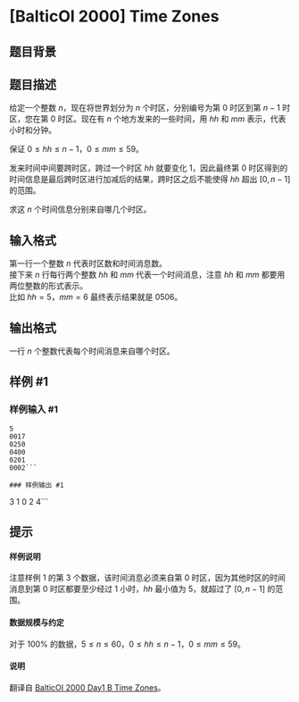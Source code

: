 # [BalticOI 2000] Time Zones

## 题目背景



## 题目描述

给定一个整数 $n$，现在将世界划分为 $n$ 个时区，分别编号为第 $0$ 时区到第 $n-1$ 时区，您在第 $0$ 时区。现在有 $n$ 个地方发来的一些时间，用 $hh$ 和 $mm$ 表示，代表小时和分钟。

保证 $0 \le hh \le n-1$，$0 \le mm \le 59$。

发来时间中间要跨时区，跨过一个时区 $hh$ 就要变化 $1$，因此最终第 $0$ 时区得到的时间信息是最后跨时区进行加减后的结果，跨时区之后不能使得 $hh$ 超出 $[0,n-1]$ 的范围。

求这 $n$ 个时间信息分别来自哪几个时区。

## 输入格式

第一行一个整数 $n$ 代表时区数和时间消息数。     
接下来 $n$ 行每行两个整数 $hh$ 和 $mm$ 代表一个时间消息，注意 $hh$ 和 $mm$ 都要用两位整数的形式表示。    
比如 $hh=5$，$mm=6$ 最终表示结果就是 $0506$。

## 输出格式

一行 $n$ 个整数代表每个时间消息来自哪个时区。

## 样例 #1

### 样例输入 #1
```
5
0017
0250
0400
0201
0002```

### 样例输出 #1

```
3 1 0 2 4```

## 提示

#### 样例说明

注意样例 $1$ 的第 $3$ 个数据，该时间消息必须来自第 $0$ 时区，因为其他时区的时间消息到第 $0$ 时区都要至少经过 $1$ 小时，$hh$ 最小值为 $5$，就超过了 $[0,n-1]$ 的范围。

#### 数据规模与约定

对于 $100\%$ 的数据，$5 \le n \le 60$，$0 \le hh \le n-1$，$0 \le mm \le 59$。

#### 说明

翻译自 [BalticOI 2000 Day1 B Time Zones](https://boi.cses.fi/files/boi2000_day1.pdf)。
